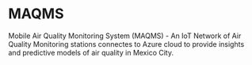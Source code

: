 # MAQMS
 Mobile Air Quality Monitoring System (MAQMS) - An IoT Network of Air Quality Monitoring stations connectes to Azure cloud to provide insights and predictive models of air quality in Mexico City.
